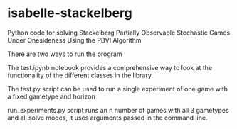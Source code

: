 # isabelle-stackelberg
Python code for solving Stackelberg Partially Observable Stochastic Games Under Onesideness Using the PBVI Algorithm


There are two ways to run the program

The test.ipynb notebook provides a comprehensive way to look at the functionality of the different classes in the library.

The test.py script can be used to run a single experiment of one game with a fixed gametype and horizon

run_experiments.py script runs an n number of games with all 3 gametypes and all solve modes, it uses arguments passed in the command line. 

